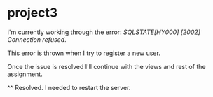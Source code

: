 # project3
I'm currently working through the error: *SQLSTATE[HY000] [2002] Connection refused*.

This error is thrown when I try to register a new user.

Once the issue is resolved I'll continue with the views and rest of the assignment.

^^ Resolved. I needed to restart the server.
